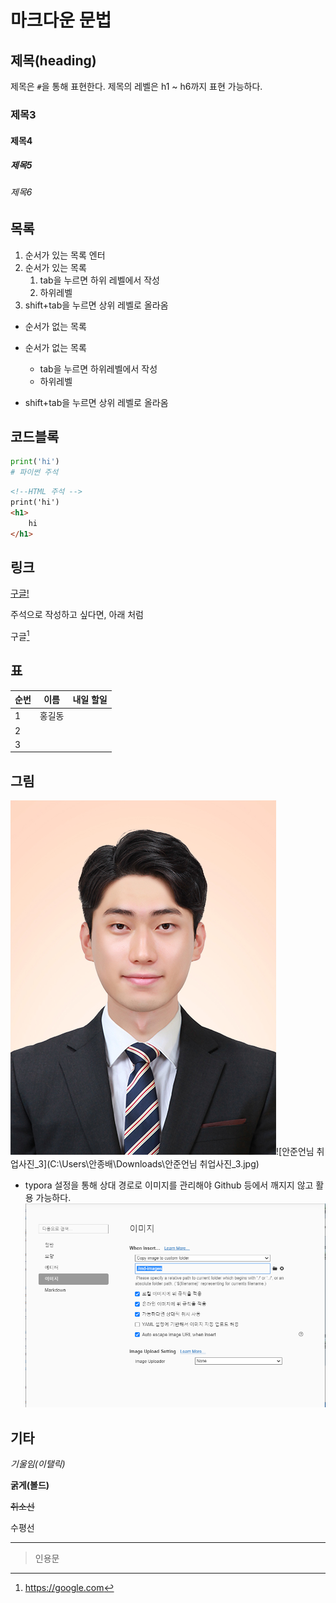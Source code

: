 # 마크다운 문법

## 제목(heading)

제목은 `#`을 통해 표현한다. 제목의 레벨은 h1 ~ h6까지 표현 가능하다.

### 제목3

#### 제목4

##### 제목5

###### 제목6

## 목록

1. 순서가 있는 목록 엔터
2. 순서가 있는 목록
   1. tab을 누르면 하위 레벨에서 작성
   2. 하위레벨
3. shift+tab을 누르면 상위 레벨로 올라옴	

* 순서가 없는 목록

* 순서가 없는 목록
  * tab을 누르면 하위레벨에서 작성
  * 하위레벨

* shift+tab을 누르면 상위 레벨로 올라옴

## 코드블록

```python
print('hi')
# 파이썬 주석
```

``` html
<!--HTML 주석 -->
print('hi')
<h1>
    hi
</h1>
```

## 링크

[구글!](http:/google.co.kr)

주석으로 작성하고 싶다면, 아래 처럼

구글[^1]

[^1]: https://google.com

## 표

| 순번 | 이름   | 내일 할일 |
| ---- | ------ | --------- |
| 1    | 홍길동 |           |
| 2    |        |           |
| 3    |        |           |

## 그림

![안준언님 취업사진_3](md-images/%EC%95%88%EC%A4%80%EC%96%B8%EB%8B%98%20%EC%B7%A8%EC%97%85%EC%82%AC%EC%A7%84_3.jpg)![안준언님 취업사진_3](C:\Users\안종배\Downloads\안준언님 취업사진_3.jpg)





* typora 설정을 통해 상대 경로로 이미지를 관리해야 Github 등에서 깨지지 않고 활용 가능하다.![캡처](md-images/%EC%BA%A1%EC%B2%98.PNG)

## 기타

*기울임(이탤릭)*

**굵게(볼드)**

~~취소선~~

수평선

---

> 인용문